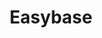 ---
codehost: https://github.com/easybase
logohandle: easybaseio
sort: easybase
title: Easybase
twitter: https://x.com/easybase_io
website: https://easybase.io/
---